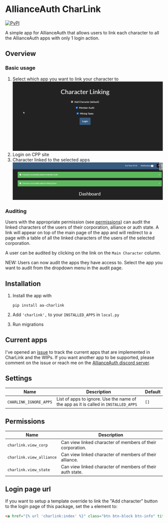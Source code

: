 # AllianceAuth CharLink

[![PyPI](https://img.shields.io/pypi/v/aa-charlink)](https://pypi.org/project/aa-charlink/)

A simple app for AllianceAuth that allows users to link each character to all the AllianceAuth apps with only 1 login action.

## Overview

### Basic usage

1. Select which app you want to link your character to
   ![Overview](https://raw.githubusercontent.com/Maestro-Zacht/aa-charlink/main/docs/images/charlink_homepage.png)
2. Login on CPP site
3. Character linked to the selected apps
   ![Success](https://raw.githubusercontent.com/Maestro-Zacht/aa-charlink/main/docs/images/charlink_success.png)

### Auditing

Users with the appropriate permission (see [permissions](#permissions)) can audit the linked characters of the users of their corporation, alliance or auth state. A link will appear on top of the main page of the app and will redirect to a page with a table of all the linked characters of the users of the selected corporation.

A user can be audited by clicking on the link on the `Main Character` column.

NEW: Users can now audit the apps they have access to. Select the app you want to audit from the dropdown menu in the audit page.

## Installation

1. Install the app with

   ```shell
   pip install aa-charlink
   ```

2. Add `'charlink',` to your `INSTALLED_APPS` in `local.py`
3. Run migrations

## Current apps

I've opened an [issue](https://github.com/Maestro-Zacht/aa-charlink/issues/1) to track the current apps that are implemented in CharLink and the WIPs. If you want another app to be supported, please comment on the issue or reach me on the [AllianceAuth discord server](https://discord.gg/fjnHAmk).

## Settings

| Name                   | Description                                                                         | Default |
| ---------------------- | ----------------------------------------------------------------------------------- | ------- |
| `CHARLINK_IGNORE_APPS` | List of apps to ignore. Use the name of the app as it is called in `INSTALLED_APPS` | `[]`    |

## Permissions

| Name                     | Description                                                |
| ------------------------ | ---------------------------------------------------------- |
| `charlink.view_corp`     | Can view linked character of members of their corporation. |
| `charlink.view_alliance` | Can view linked character of members of their alliance.    |
| `charlink.view_state`    | Can view linked character of members of their auth state.  |

## Login page url

If you want to setup a template override to link the "Add character" button to the login page of this package, set the `a` element to:

```html
<a href="{% url 'charlink:index' %}" class="btn btn-block btn-info" title="Add Character">{% translate 'Add Character' %}</a>
```
